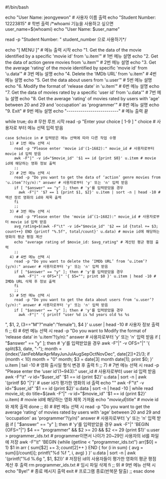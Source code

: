 #!/bin/bash

echo "User Name: jeongyewon" # 사용자 이름 출력
echo "Student Number: 12223815" # 학번 출력
/*whoami 기능을 사용하고 싶으면
user_name=$(whoami)
echo "User Name: $user_name"

read -p "Student Number: " student_number
으로 사용하기*/

echo "[ MENU ]" # 메뉴 출력 시작
echo "1. Get the data of the movie identified by a specific 'movie id' from 'u.item'" # 1번 메뉴 설명
echo "2. Get the data of action genre movies from 'u.item’" # 2번 메뉴 설명
echo "3. Get the average 'rating’ of the movie identified by specific 'movie id' from 'u.data’" # 3번 메뉴 설명
echo "4. Delete the ‘IMDb URL’ from ‘u.item" # 4번 메뉴 설명
echo "5. Get the data about users from 'u.user’" # 5번 메뉴 설명
echo "6. Modify the format of 'release date' in 'u.item’" # 6번 메뉴 설명
echo "7. Get the data of movies rated by a specific 'user id' from 'u.data'" # 7번 메뉴 설명
echo "8. Get the average 'rating' of movies rated by users with 'age' between 20 and 29 and 'occupation' as 'programmer'" # 8번 메뉴 설명
echo "9. Exit" # 9번 메뉴 설명
echo "--------------------------" # 메뉴 출력 끝

while true; do # 무한 루프 시작
    read -p "Enter your choice [ 1-9 ] " choice # 사용자로 부터 메뉴 선택 입력 받음

    case $choice in # 입력받은 메뉴 선택에 따라 다른 작업 수행
      1) # 1번 메뉴 선택 시
        read -p "Please enter 'movie id'(1~1682):" movie_id # 사용자로부터 movie id 입력 받음
        awk -F"|" -v id="$movie_id" '$1 == id {print $0}' u.item # movie id에 해당하는 영화 정보 출력
        ;;
      2) # 2번 메뉴 선택 시
        read -p "Do you want to get the data of ‘action’ genre movies from 'u.item’?(y/n):" answer # 사용자로부터 'y' 또는 'n' 입력 받음
        if [ "$answer" == "y" ]; then # 'y'를 입력받았을 경우
          awk -F"|" '$7 == 1 {print $1, $2}' u.item | sort -n | head -10 # 액션 장르 영화의 id와 제목 출력
        fi
        ;;
      3) # 3번 메뉴 선택 시
        read -p "Please enter the 'movie id’(1~1682):" movie_id # 사용자로부터 movie id 입력 받음
        avg_rating=$(awk -F"\t" -v id="$movie_id" '$2 == id {total += $3; count++} END {printf "%.5f", total/count}' u.data) # movie id에 해당하는 영화의 평균 평점 계산
        echo "average rating of $movie_id: $avg_rating" # 계산된 평균 평점 출력
        ;;
      4) # 4번 메뉴 선택 시
        read -p "Do you want to delete the ‘IMDb URL’ from ‘u.item’?(y/n):" answer # 사용자로부터 'y' 또는 'n' 입력 받음
        if [ "$answer" == "y" ]; then # 'y'를 입력받았을 경우
          awk -F"|" -v OFS="|" '{ $5=""; print $0 }' u.item | head -10 # IMDb URL 삭제 후 정보 출력
        fi
        ;;
      5) # 5번 메뉴 선택 시
        read -p "Do you want to get the data about users from ‘u.user’?(y/n):" answer # 사용자로부터 'y' 또는 'n' 입력 받음
        if [ "$answer" == "y" ]; then # 'y'를 입력받았을 경우
          awk -F"|" '{ printf "user %d is %d years old %s %s
", $1, $2, ($3=="M"?"male":"female"), $4 }' u.user | head -10 # 사용자 정보 출력
        fi
        ;;
      6) # 6번 메뉴 선택 시
        read -p "Do you want to Modify the format of ‘release data’ in ‘u.item’?(y/n):" answer # 사용자로부터 'y' 또는 'n' 입력 받음
        if [ "$answer" == "y" ]; then # 'y'를 입력받았을 경우
          awk -F"|" -v OFS="|" '{
            split($3, date, "-");
            month = (index("JanFebMarAprMayJunJulAugSepOctNovDec", date[2])+2)/3;
            if (month < 10) month = "0" month;
            $3 = date[3] month date[1];
            print $0;
          }' u.item | tail -10 # 영화 출시일 형식 변경 후 출력
        fi
        ;;
      7) # 7번 메뉴 선택 시
        read -p "Please enter the ‘user id’(1~943):" user_id # 사용자로부터 user id 입력 받음
        awk -F"\t" -v id="$user_id" '$1 == id {print $2}' u.data | sort -n | awk '{printf $0 "|"}' # user id가 평가한 영화의 id 출력
        echo ""
        awk -F"\t" -v id="$user_id" '$1 == id {print $2}' u.data | sort -n | head -10 | while read movie_id; do
          title=$(awk -F"|" -v id="$movie_id" '$1 == id {print $2}' u.item) # movie id에 해당하는 영화 제목 가져옴
          echo "$movie_id|$title" # movie id와 제목 출력
        done
        ;;
      8) # 8번 메뉴 선택 시
        read -p "Do you want to get the average 'rating' of movies rated by users with 'age' between 20 and 29 and 'occupation' as 'programmer'?(y/n)" answer # 사용자로부터 'y' 또는 'n' 입력 받음
        if [ "$answer" == "y" ]; then # 'y'를 입력받았을 경우
          awk -F"|" 'BEGIN {OFS="|"} $4 == "programmer" && $2 >= 20 && $2 <= 29 {print $1}' u.user > programmer_ids.txt # programmer이면서 나이가 20~29인 사용자의 id를 파일에 저장
	awk -F"\t" 'BEGIN {while (getline < "programmer_ids.txt") arr[$0] = 1} $1 in arr { sum[$2] += $3; count[$2]++ } END { for (i in sum) { avg = sum[i]/count[i]; printf("%d %f
", i, avg) } }' u.data | sort -n | awk '{printf("%d %.6g
", $1, $2)}' # 저장된 id의 사용자들이 평가한 영화의 평균 평점 계산 후 출력
        rm programmer_ids.txt # 임시 파일 삭제
        fi
        ;;
      9) # 9번 메뉴 선택 시
        echo "Bye!" # 종료 메시지 출력
        exit # 프로그램 종료(반복문 탈출)
        ;;
    esac
done
